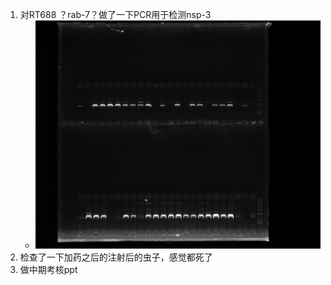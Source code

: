 1. 对RT688 ？rab-7？做了一下PCR用于检测nsp-3
   + ![电泳图像](..\photo\20231207\admin%202023-12-07%2000h40m27s(GelRed).jpg)
2. 检查了一下加药之后的注射后的虫子，感觉都死了
3. 做中期考核ppt